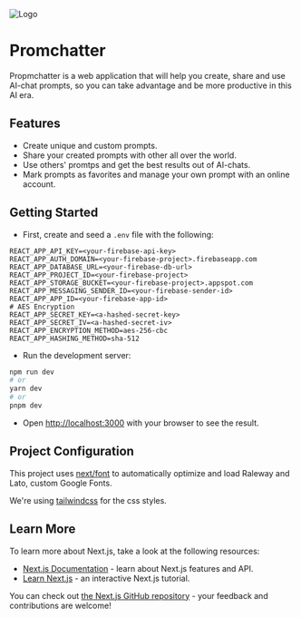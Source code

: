 ![Logo](https://github.com/Mikadifo/Promchatter/assets/51935560/3268f902-a23f-4202-a3e4-5db0577ed9e2)

# Promchatter

Propmchatter is a web application that will help you create, share and use AI-chat prompts, so you can take advantage and be more productive in this AI era.

## Features

-   Create unique and custom prompts.
-   Share your created prompts with other all over the world.
-   Use others' promtps and get the best results out of AI-chats.
-   Mark prompts as favorites and manage your own prompt with an online account.

## Getting Started

-   First, create and seed a `.env` file with the following:

```
REACT_APP_API_KEY=<your-firebase-api-key>
REACT_APP_AUTH_DOMAIN=<your-firebase-project>.firebaseapp.com
REACT_APP_DATABASE_URL=<your-firebase-db-url>
REACT_APP_PROJECT_ID=<your-firebase-project>
REACT_APP_STORAGE_BUCKET=<your-firebase-project>.appspot.com
REACT_APP_MESSAGING_SENDER_ID=<your-firebase-sender-id>
REACT_APP_APP_ID=<your-firebase-app-id>
# AES Encryption
REACT_APP_SECRET_KEY=<a-hashed-secret-key>
REACT_APP_SECRET_IV=<a-hashed-secret-iv>
REACT_APP_ENCRYPTION_METHOD=aes-256-cbc
REACT_APP_HASHING_METHOD=sha-512
```

-   Run the development server:

```bash
npm run dev
# or
yarn dev
# or
pnpm dev
```

-   Open [http://localhost:3000](http://localhost:3000) with your browser to see the result.

## Project Configuration

This project uses [next/font](https://nextjs.org/docs/basic-features/font-optimization) to automatically optimize and load Raleway and Lato, custom Google Fonts.

We're using [tailwindcss](https://tailwindcss.com/) for the css styles.

## Learn More

To learn more about Next.js, take a look at the following resources:

-   [Next.js Documentation](https://nextjs.org/docs) - learn about Next.js features and API.
-   [Learn Next.js](https://nextjs.org/learn) - an interactive Next.js tutorial.

You can check out [the Next.js GitHub repository](https://github.com/vercel/next.js/) - your feedback and contributions are welcome!
